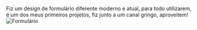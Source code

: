 Fiz um design de formulário diferente moderno e atual, 
para todo utilizarem, é um dos meus primeiros projetos, 
fiz junto a um canal gringo, aproveitem! 
<img src="project formulario.png" alt="Formulário">
